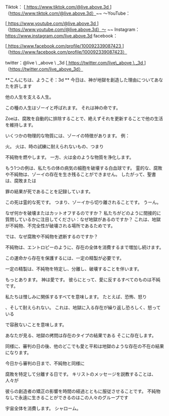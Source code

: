 Tiktok：
[<u> https://www.tiktok.com/@live.above.3d </u>]（https://www.tiktok.com/@live.above.3d）~~ 〜YouTube：

[<u> https://www.youtube.com/@live.above.3d </u>]（https://www.youtube.com/@live.above.3d）〜 ~~ Instagram：<https://www.instagram.com/live.above.3d>
facebook：

[<u> https://www.facebook.com/profile/100092339087423 </u> ]（https://www.facebook.com/profile/100092339087423）

twitter：@live \ _above \ _3d
[<u> https://twitter.com/live\_above \ _3d </u >]（https://twitter.com/live_above_3d）

**こんにちは、ようこそ：3d **
今日は、神が地獄を創造した理由についてあなたを許します

他の人生を支える人生。

この種の人生はゾーイと呼ばれます。 それは神の命です。

Zoeは、腐敗を自動的に排除することで、絶えずそれを更新することで他の生活を維持します。

いくつかの物理的な物質には、ゾーイの特徴があります。 例：

火。
火は、時の試練に耐えられないもの、つまり

不純物を燃やします。
一方、火は金のような物質を浄化します。

もう1つの例は、私たちの体の病気の細胞を破壊する白血球です。
霊的な、腐敗や不純物は、ゾーイの存在を生き残ることができません。 したがって、聖書は、腐敗または

罪の結果が死であることを記録しています。

この死は霊的な死です。 つまり、ゾーイから切り離されることです。
うーん。

なぜ何かを破壊またはカットオフするのですか？
私たちがどのように間接的に質問しているかに注目してください：なぜ地獄があるのですか？
これは、地獄が不純物、不完全性が破壊される場所であるためです。

では、なぜ腐敗や不純物を遮断するのですか？

不純物は、エントロピーのように、存在の全体を消費するまで増加し続けます。

この運命から存在を保護するには、一定の精製が必要です。

一定の精製は、不純物を特定し、分離し、破壊することを伴います。

もっとあります。
神は愛です。 彼らにとって、愛に反するすべてのものは不純です。

私たちは憎しみに関係するすべてを意味します。 たとえば、恐怖、怒り

、そして耐えられない。
これは、地獄に入る存在が繰り返し恐ろしく、怒っている

で容赦ないことを意味します。

あなたが見る、地獄の拷問は存在のタイプの結果である
そこに存在します。

同様に、審判の日の後、他のどこでも愛と平和は地獄のような存在の不在の結果になります。

今日から審判の日まで、不純物と同様に

腐敗を特定して分離する日です。
キリストのメッセージを説教することは、人々が

彼らの創造者の矯正の影響を時間の経過とともに服従させることです。
不純物なしで永遠に生きることができるのはこの人々のグループです

宇宙全体を消費します。
シャローム。




